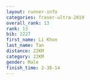```yaml
---
layout: runner-info 
categories: fraser-ultra-2019 
overall_rank: 13
rank: 13
bib: 2227
first_name: Li Khon
last_name: Tan
distance: 22KM
category: 22KM
gender: Male
finish_time: 2-38-14
---
```

